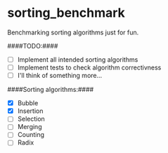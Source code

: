 sorting_benchmark
=================

Benchmarking sorting algorithms just for fun.

####TODO:####

* [ ] Implement all intended sorting algorithms
* [ ] Implement tests to check algorithm correctivness
* [ ] I'll think of something more...

####Sorting algorithms:####

* [x] Bubble
* [x] Insertion
* [ ] Selection
* [ ] Merging
* [ ] Counting
* [ ] Radix
